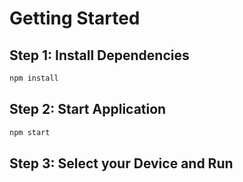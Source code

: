 # Getting Started

## Step 1: Install Dependencies

```bash
npm install
```

## Step 2: Start Application

```bash
npm start
```

## Step 3: Select your Device and Run
